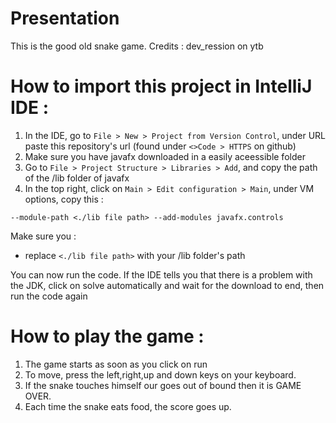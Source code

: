 # Presentation
This is the good old snake game. Credits : dev_ression on ytb


# How to import this project in IntelliJ IDE :

1. In the IDE, go to `File > New > Project from Version Control`, under URL paste this repository's url (found under `<>Code > HTTPS` on github)
2. Make sure you have javafx downloaded in a easily aceessible folder
3. Go to `File > Project Structure > Libraries > Add`, and copy the path of the /lib folder of javafx
4. In the top right, click on `Main > Edit configuration > Main`, under VM options, copy this :
```
--module-path <./lib file path> --add-modules javafx.controls
```
Make sure you :
- replace `<./lib file path>` with your /lib folder's path

You can now run the code.
If the IDE tells you that there is a problem with the JDK, click on solve automatically and wait for the download to end, then run the code again

# How to play the game :
1. The game starts as soon as you click on run
2. To move, press the left,right,up and down keys on your keyboard.
3. If the snake touches himself our goes out of bound then it is GAME OVER.
4. Each time the snake eats food, the score goes up. 
